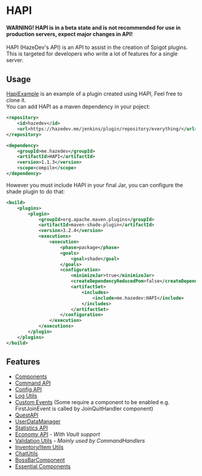 # HAPI
#### WARNING! HAPI is in a beta state and is not recommended for use in production servers, expect major changes in API!<br>
HAPI (HazeDev's API) is an API to assist in the creation of Spigot plugins.
This is targeted for developers who write a lot of features for a single server.
## Usage
[HapiExample](https://github.com/haz8989/HapiExample) is an example of a plugin created using HAPI, Feel free to clone it.<br>
You can add HAPI as a maven dependency in your poject:
```xml
<repository>
    <id>hazedev</id>
    <url>https://hazedev.me/jenkins/plugin/repository/everything/</url>
</repository>
```
```xml
<dependency>
    <groupId>me.hazedev</groupId>
    <artifactId>HAPI</artifactId>
    <version>1.1.3</version>
    <scope>compile</scope>
</dependency>
```
However you must include HAPI in your final Jar, you can configure the shade plugin to do that:
```xml
<build>
    <plugins>
        <plugin>
            <groupId>org.apache.maven.plugins</groupId>
            <artifactId>maven-shade-plugin</artifactId>
            <version>3.2.4</version>
            <executions>
                <execution>
                    <phase>package</phase>
                    <goals>
                        <goal>shade</goal>
                    </goals>
                    <configuration>
                        <minimizeJar>true</minimizeJar>
                        <createDependencyReducedPom>false</createDependencyReducedPom>
                        <artifactSet>
                            <includes>
                                <include>me.hazedev:HAPI</include>
                            </includes>
                        </artifactSet>
                    </configuration>
                </execution>
            </executions>
        </plugin>
    </plugins>
</build>
```
## Features
- [Components](src/main/java/me/hazedev/hapi/component)
- [Command API](src/main/java/me/hazedev/hapi/command)
- [Config API](src/main/java/me/hazedev/hapi/config)
- [Log Utils](src/main/java/me/hazedev/hapi/logging)
- [Custom Events](src/main/java/me/hazedev/hapi/event) (Some require a component to be enabled e.g. FirstJoinEvent is called by JoinQuitHandler component)
- [QuestAPI](src/main/java/me/hazedev/hapi/quest)
- [UserDataManager](src/main/java/me/hazedev/hapi/userdata)
- [Statistics API](src/main/java/me/hazedev/hapi/stats)
- [Economy API](src/main/java/me/hazedev/hapi/economy) - _With Vault support_
- [Validation Utils](src/main/java/me/hazedev/hapi/validation) - _Mainly used by CommandHandlers_
- [Inventory/Item Utils](src/main/java/me/hazedev/hapi/inventory)
- [ChatUtils](src/main/java/me/hazedev/hapi/chat)
- [BossBarComponent](src/main/java/me/hazedev/hapi/bossbar)
- [Essential Components](src/main/java/me/hazedev/hapi/essentials)